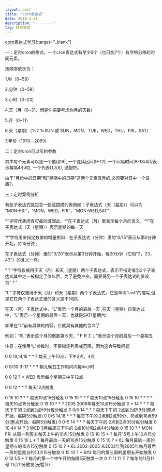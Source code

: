 ```yaml
---
layout: post
title: "corn表达式"
date: 2018-2-21 
description: "一一一一一"
tag: 转载文章
---
```

[corn表达式学习](https://www.cnblogs.com/warrior4236/p/5536947.html){:target="_blank"} 

一：定时cron的格式，一个cron表达式有至少6个（也可能7个）有空格分隔的时间元素。

按顺序依次为：

1.秒（0~59）

2.分钟（0~59）

3.小时（0~23）

4.天（月（0~31，但是你需要考虑你月的天数）

5.月（0~11）

6.天（星期）（1~7 1=SUN 或 SUN，MON，TUE，WED，THU，FRI，SAT）

7.年份（1970－2099）

 

二：定时cron可以写的参数

其中每个元素可以是一个值(如6), 一个连续区间(9-12), 一个间隔时间(8-18/4)(/表示每隔4小时), 一个列表(1,3,5), 通配符。

由于"月份中的日期"和"星期中的日期"这两个元素互斥的,必须要对其中一个设置?。

 

三：定时案例分析

有些子表达式能包含一些范围或列表例如：子表达式（天（星期））可以为 “MON-FRI”，“MON，WED，FRI”，“MON-WED,SAT”

“*”字符代表所有可能的值因此，“*”在子表达式（月）里表示每个月的含义，“*”在子表达式（天（星期））表示星期的每一天

“/”字符用来指定数值的增量例如：在子表达式（分钟）里的“0/15”表示从第0分钟开始，每15分钟 ;

在子表达式（分钟）里的“3/20”表示从第3分钟开始，每20分钟（它和“3，23，43”）的含义一样;

“？”字符仅被用于天（月）和天（星期）两个子表达式，表示不指定值当2个子表达式其中之一被指定了值以后，为了避免冲突，需要将另一个子表达式的值设为“？”

“L” 字符仅被用于天（月）和天（星期）两个子表达式，它是单词“last”的缩写,但是它在两个子表达式里的含义是不同的。

在天（月）子表达式中，“L”表示一个月的最后一天 ,在天（星期）自表达式中，“L”表示一个星期的最后一天，也就是SAT(星期六)

如果在“L”前有具体的内容，它就具有其他的含义了

例如：“6L”表示这个月的倒数第６天，“ＦＲＩＬ”表示这个月的最后一个星期五

注意：在使用“L”参数时，不要指定列表或范围，因为这会导致问题

0 0 10,14,16  *  *  ? 每天上午10点，下午2点，4点

0 0/30 9-17 * * ? 朝九晚五工作时间内每半小时

0 0 12 ? * WED  表示每个星期三中午12点

0 0 12 * * ? 每天12点触发 

0 15 10 ? * * 每天10点15分触发 
0 15 10 * * ? 每天10点15分触发 
0 15 10 * * ? * 每天10点15分触发 
0 15 10 * * ? 2005 2005年每天10点15分触发 
0 * 14 * * ? 每天下午的 2点到2点59分每分触发 
0 0/5 14 * * ? 每天下午的 2点到2点59分(整点开始，每隔5分触发) 
0 0/5 14,18 * * ? 每天下午的 2点到2点59分、18点到18点59分(整点开始，每隔5分触发) 
0 0-5 14 * * ? 每天下午的 2点到2点05分每分触发 
0 10,44 14 ? 3 WED 3月每周三下午的 2点10分和2点44分触发 
0 15 10 ? * MON-FRI 从周一到周五每天上午的10点15分触发 
0 15 10 15 * ? 每月15号上午10点15分触发 
0 15 10 L * ? 每月最后一天的10点15分触发 
0 15 10 ? * 6L 每月最后一周的星期五的10点15分触发 
0 15 10 ? * 6L 2002-2005 从2002年到2005年每月最后一周的星期五的10点15分触发 
0 15 10 ? * 6#3 每月的第三周的星期五开始触发 
0 0 12 1/5 * ? 每月的第一个中午开始每隔5天触发一次 
0 11 11 11 11 ? 每年的11月11号 11点11分触发(光棍节)